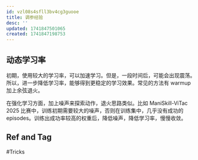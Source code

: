```yaml
---
id: vzl08s4sfll3bv4cg3guooe
title: 调参经验
desc: ''
updated: 1741847501065
created: 1741847198753
---
```


## 动态学习率

初期，使用较大的学习率，可以加速学习。但是，一段时间后，可能会出现震荡。所以，进一步降低学习率，能够得到更稳定的学习效果。常见的方法有 warmup 加上余弦退火。

在强化学习方面，加上噪声来探索动作，退火思路类似。比如 ManiSkill-ViTac 2025 比赛中，训练初期需要较大的噪声，否则在训练集中，几乎没有成功的 episodes。训练出成功率较高的权重后，降低噪声，降低学习率，慢慢收敛。

## Ref and Tag

#Tricks